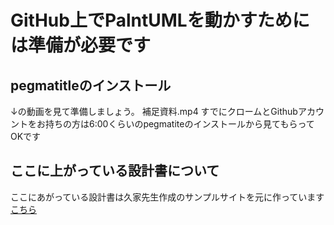 # GitHub上でPalntUMLを動かすためには準備が必要です

## pegmatitleのインストール 
↓の動画を見て準備しましょう。 
補足資料.mp4 
すでにクロームとGithubアカウントをお持ちの方は6:00くらいのpegmatiteのインストールから見てもらってOKです

## ここに上がっている設計書について
ここにあがっている設計書は久家先生作成のサンプルサイトを元に作っています 
[こちら](http://aso-kuga.watson.jp/classic/item_list.php)
